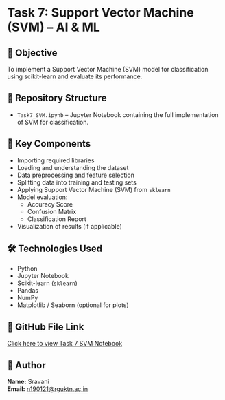 # Task 7: Support Vector Machine (SVM) – AI & ML

## 🎯 Objective
To implement a Support Vector Machine (SVM) model for classification using scikit-learn and evaluate its performance.

## 📁 Repository Structure
- `Task7_SVM.ipynb` – Jupyter Notebook containing the full implementation of SVM for classification.

## 📌 Key Components
- Importing required libraries
- Loading and understanding the dataset
- Data preprocessing and feature selection
- Splitting data into training and testing sets
- Applying Support Vector Machine (SVM) from `sklearn`
- Model evaluation:
  - Accuracy Score
  - Confusion Matrix
  - Classification Report
- Visualization of results (if applicable)

## 🛠️ Technologies Used
- Python
- Jupyter Notebook
- Scikit-learn (`sklearn`)
- Pandas
- NumPy
- Matplotlib / Seaborn (optional for plots)

## 🔗 GitHub File Link
[Click here to view Task 7 SVM Notebook](https://github.com/sravani12-ui/Task-6-AI-ML/blob/main/Task7_SVM.ipynb)

## 👤 Author
**Name:** Sravani  
**Email:** n190121@rguktn.ac.in

